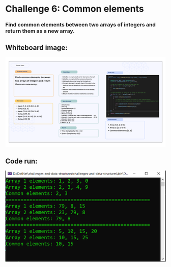 # Challenge 6: Common elements

### Find common elements between two arrays of integers and return them as a new array.

## Whiteboard image:
![Common elements](common-elements-whiteboard.png)

## Code run:
![Code run](common-elements-run.PNG)